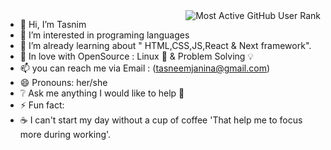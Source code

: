 <!-- <p align="center"> <img src="https://octodex.github.com/images/daftpunktocat-thomas.gif" height="160px" width="160px"> -->
<!-- <p align="center"> 
  <h2 align="center">Visitors count</h2>
</p>
<p align = "center">
  <img src="https://profile-counter.glitch.me/Reem-lab/count.svg" />
</p> -->

 <img src="https://enzjb729uoc89sx.m.pipedream.net" alt="Most Active GitHub User Rank" align="right"> 
  
<!--    <img  src="https://raw.githubusercontent.com/BhuvaneshHingal/BhuvaneshHingal/master/icon/GITHey.gif" width="150px" height="150px"> Bonjour! <img src="https://raw.githubusercontent.com/BhuvaneshHingal/BhuvaneshHingal/master/icon/Olaf.gif" width="150px" height="150px"> -->
<!--   [![Open Source Love](https://badges.frapsoft.com/os/v2/open-source.svg?v=103)](https://github.com/Reem-lab) -->




- 👋 Hi, I’m Tasnim
- 👀 I’m interested in programing languages 
- 🌱 I’m already learning about " HTML,CSS,JS,React & Next framework".
- 🔸 In love with OpenSource : Linux 🐧 & Problem Solving 💡
- 📫 you can reach me via Email : (tasneemjanina@gmail.com)
- 😄 Pronouns: her/she
- ❔ Ask me anything I would like to help 💯
- ⚡ Fun fact:
- ☕ I can't start my day without a cup of coffee 'That help me to focus more during working'.


<!---
Tasniema/Tasniema is a ✨ special ✨ repository because its `README.md` (this file) appears on your GitHub profile.
You can click the Preview link to take a look at your changes.
--->
